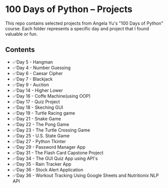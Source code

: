 # 100 Days of Python – Projects

This repo contains selected projects from Angela Yu's "100 Days of Python" course. Each folder represents a specific day and project that I found valuable or fun.

## Contents

- ✅Day 5 - Hangman
- ✅Day 4 - Number Guessing
- ✅Day 6 - Caesar Cipher
- ✅Day 7 - Blackjack
- ✅Day 9 - Auction
- ✅Day 14 - Higher Lower
- ✅Day 16 - Coffe Machine(using OOP)
- ✅Day 17 - Quiz Project
- ✅Day 18 - Skeching GUI
- ✅Day 19 - Turtle Racing game
- ✅Day 21 - Snake Game
- ✅Day 22 - The Pong Game
- ✅Day 23 - The Turtle Crossing Game
- ✅Day 25 - U.S. State Game
- ✅Day 27 - Python Tkinter
- ✅Day 29 - Password Manager App
- ✅Day 31 - The Flash Card Capstone Project
- ✅Day 34 - The GUI Quiz App using API's
- ✅Day 35 - Rain Tracker App
- ✅Day 36 - Stock Alert Application
- ✅Day 36 - Workout Tracking Using Google Sheets and Nutritionix NLP API
